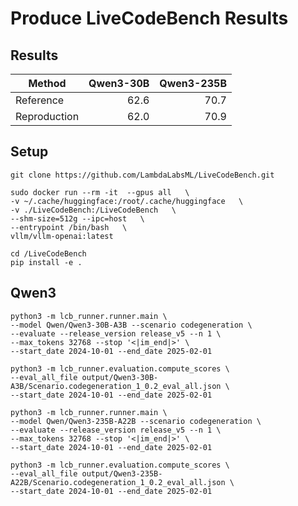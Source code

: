 # Produce LiveCodeBench Results


## Results

| Method       | Qwen3-30B | Qwen3-235B |
|--------------|----------:|-----------:|
| Reference    |      62.6 |       70.7 |
| Reproduction |      62.0 |       70.9 |


## Setup
```
git clone https://github.com/LambdaLabsML/LiveCodeBench.git

sudo docker run --rm -it  --gpus all   \
-v ~/.cache/huggingface:/root/.cache/huggingface   \
-v ./LiveCodeBench:/LiveCodeBench   \
--shm-size=512g --ipc=host   \
--entrypoint /bin/bash   \
vllm/vllm-openai:latest

cd /LiveCodeBench
pip install -e .
```

## Qwen3

```
python3 -m lcb_runner.runner.main \
--model Qwen/Qwen3-30B-A3B --scenario codegeneration \
--evaluate --release_version release_v5 --n 1 \
--max_tokens 32768 --stop '<|im_end|>' \
--start_date 2024-10-01 --end_date 2025-02-01

python3 -m lcb_runner.evaluation.compute_scores \
--eval_all_file output/Qwen3-30B-A3B/Scenario.codegeneration_1_0.2_eval_all.json \
--start_date 2024-10-01 --end_date 2025-02-01

python3 -m lcb_runner.runner.main \
--model Qwen/Qwen3-235B-A22B --scenario codegeneration \
--evaluate --release_version release_v5 --n 1 \
--max_tokens 32768 --stop '<|im_end|>' \
--start_date 2024-10-01 --end_date 2025-02-01

python3 -m lcb_runner.evaluation.compute_scores \
--eval_all_file output/Qwen3-235B-A22B/Scenario.codegeneration_1_0.2_eval_all.json \
--start_date 2024-10-01 --end_date 2025-02-01
```